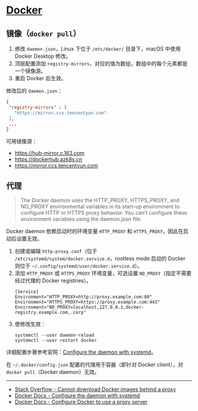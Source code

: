 # [Docker](https://www.docker.com/)

## 镜像（`docker pull`）

1. 修改 `daemon.json`，Linux 下位于 `/etc/docker/` 目录下，macOS 中使用 Docker Desktop 修改。
2. 顶层配置添加 `registry-mirrors`，对应的值为数组，数组中的每个元素都是一个镜像源。
3. 重启 Docker 后生效。

修改后的 `daemon.json`：

```json
{
 "registry-mirrors" : [
   "https://mirror.ccs.tencentyun.com"
 ],
 ...
}
```

可用镜像源：

- https://hub-mirror.c.163.com
- https://dockerhub.azk8s.cn
- https://mirror.ccs.tencentyun.com

## 代理

> The Docker daemon uses the HTTP_PROXY, HTTPS_PROXY, and NO_PROXY environmental variables in its start-up environment to configure HTTP or HTTPS proxy behavior. You can’t configure these environment variables using the daemon.json file.

Docker daemon 依赖启动时的环境变量 `HTTP_PROXY` 和 `HTTPS_PROXY`，因此在启动后设置无效。

1. 创建或编辑 `http-proxy.conf`（位于 `/etc/systemd/system/docker.service.d`，rootless mode 启动的 Docker 则位于 `~/.config/systemd/user/docker.service.d`）。
2. 添加 `HTTP_PROXY` 或 `HTTPS_PROXY` 环境变量，可选设置 `NO_PROXY`（指定不需要经过代理的 Docker registries）。
   ```shell
   [Service]
   Environment="HTTP_PROXY=http://proxy.example.com:80"
   Environment="HTTPS_PROXY=https://proxy.example.com:443"
   Environment="NO_PROXY=localhost,127.0.0.1,docker-registry.example.com,.corp"
   ```
3. 使修改生效：
   ```shell
   systemctl --user daemon-reload
   systemctl --user restart docker
   ```

详细配置步骤参考官网：[Configure the daemon with systemd](https://docs.docker.com/config/daemon/systemd/#httphttps-proxy)。

在 `~/.docker/config.json` 配置的代理用于容器（即针对 Docker client），对 `docker pull`（Docker daemon）无效。

---

- [Stack Overflow - Cannot download Docker images behind a proxy](https://stackoverflow.com/questions/23111631/cannot-download-docker-images-behind-a-proxy)
- [Docker Docs - Configure the daemon with systemd](https://docs.docker.com/config/daemon/systemd/#httphttps-proxy)
- [Docker Docs - Configure Docker to use a proxy server](https://docs.docker.com/network/proxy/)
